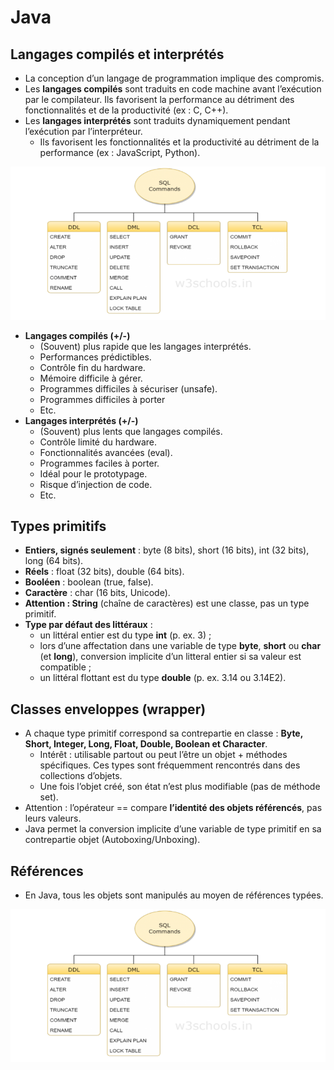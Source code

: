 # Java

## Langages compilés et interprétés
- La conception d’un langage de programmation implique des compromis.
- Les **langages compilés** sont traduits en code machine avant l’exécution par le  compilateur. 
   Ils favorisent la performance au détriment des fonctionnalités et de la productivité (ex : C, C++).
- Les **langages interprétés** sont traduits dynamiquement pendant l’exécution par l’interpréteur. 
  - Ils favorisent les fonctionnalités et la productivité au détriment de la performance (ex : JavaScript, Python).
  
<img src="/BDR/images/SQLLanguage.PNG" width="700"/>

- **Langages compilés (+/-)**
  - (Souvent) plus rapide que les langages interprétés.
  - Performances prédictibles.
  - Contrôle fin du hardware.
  - Mémoire difficile à gérer.
  - Programmes difficiles à sécuriser (unsafe).
  - Programmes difficiles à porter
  - Etc.
- **Langages interprétés (+/-)**
  - (Souvent) plus lents que langages compilés.
  - Contrôle limité du hardware.
  - Fonctionnalités avancées (eval).
  - Programmes faciles à porter.
  - Idéal pour le prototypage.
  - Risque d’injection de code.
  - Etc.
 

## Types primitifs
- **Entiers, signés seulement** : byte (8 bits), short (16 bits), int (32 bits), long (64 bits).
- **Réels** : float (32 bits), double (64 bits).
- **Booléen** : boolean (true, false).
- **Caractère** : char (16 bits, Unicode).
- **Attention : String** (chaîne de caractères) est une classe, pas un type primitif.
- **Type par défaut des littéraux** :
  - un littéral entier est du type **int** (p. ex. 3) ;
  - lors d’une affectation dans une variable de type **byte**, **short** ou **char** (et **long**), conversion implicite d’un litteral entier si sa valeur est compatible ;
  - un littéral flottant est du type **double** (p. ex. 3.14 ou 3.14E2).

## Classes enveloppes (wrapper)
- A chaque type primitif correspond sa contrepartie en classe : **Byte, Short, Integer, Long, Float, Double, Boolean et Character**. 
  - Intérêt : utilisable partout ou peut l’être un objet + méthodes spécifiques. Ces types sont fréquemment rencontrés dans des collections d’objets.
  - Une fois l’objet créé, son état n’est plus modifiable (pas de méthode set). 
- Attention : l’opérateur == compare **l’identité des objets référencés**, pas leurs valeurs.
- Java permet la conversion implicite d’une variable de type primitif en sa contrepartie objet (Autoboxing/Unboxing).

## Références
- En Java, tous les objets sont manipulés au moyen de références typées.

<img src="/BDR/images/SQLLanguage.PNG" width="700"/>





  
